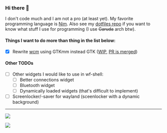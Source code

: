 ### Hi there 👋

I don't code much and I am not a pro (at least yet). My favorite programming language is [Nim](https://github.com/nim-lang/Nim).
Also see my [dotfiles repo](https://github.com/NamorNiradnug/.dotfiles) if you want to know what stuff I use for programming (I use ~~Garuda~~ arch btw).

#### Things I want to do more than thing in the list below:

- [x] Rewrite [wcm](https://github.com/WayfireWM/wcm) using GTKmm instead GTK ([WIP](https://github.com/NamorNiradnug/wcm/tree/use-gtkmm), [PR is merged](https://github.com/WayfireWM/wcm/pull/43))

#### Other TODOs

- [ ] Other widgets I would like to use in wf-shell:
    - [ ] Better connections widget
    - [ ] Bluetooth widget
    - [ ] Dynamically loaded widgets (that's difficult to implement)
- [ ] Screenlocker/-saver for wayland (sceenlocker with a dynamic background)

----------------------------------
![](https://github-readme-stats-git-masterrstaa-rickstaa.vercel.app/api/top-langs?username=NamorNiradnug&show_icons=true&layout=compact&count_private=true&theme=github_dark)

![](https://github-readme-stats-git-masterrstaa-rickstaa.vercel.app/api?username=NamorNiradnug&show_icons=true&count_private=true&theme=github_dark)
